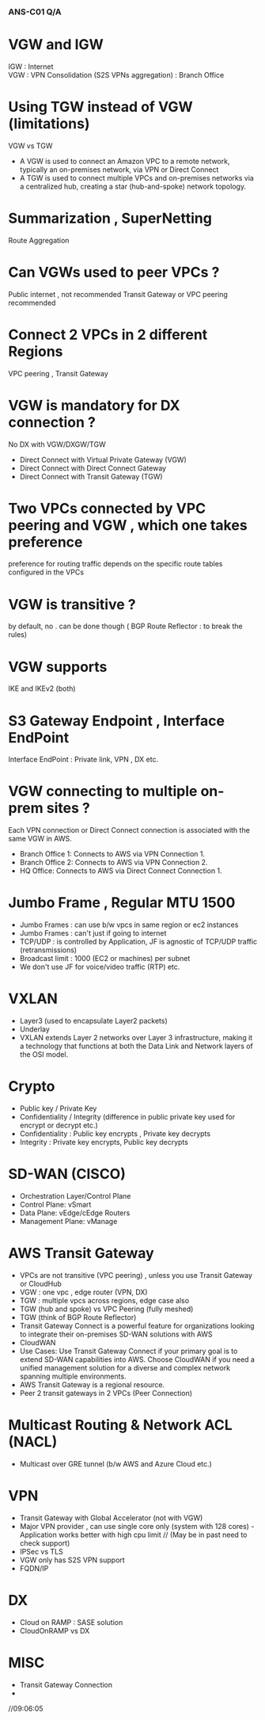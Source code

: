 ### ANS-C01 Q/A

# VGW and IGW 

IGW : Internet  
VGW : VPN Consolidation (S2S VPNs aggregation) : Branch Office

# Using TGW instead of VGW (limitations) 
VGW vs TGW 
- A VGW is used to connect an Amazon VPC to a remote network, typically an on-premises network, via VPN or Direct Connect
- A TGW is used to connect multiple VPCs and on-premises networks via a centralized hub, creating a star (hub-and-spoke) network topology.

# Summarization , SuperNetting 
Route Aggregation 

# Can VGWs used to peer VPCs ?
Public internet , not recommended 
Transit Gateway or VPC peering recommended 

# Connect 2 VPCs in 2 different Regions 
VPC peering , Transit Gateway 

# VGW is mandatory for DX connection ?
No
DX with VGW/DXGW/TGW
- Direct Connect with Virtual Private Gateway (VGW)
- Direct Connect with Direct Connect Gateway
- Direct Connect with Transit Gateway (TGW)

# Two VPCs connected by VPC peering and VGW , which one takes preference
preference for routing traffic depends on the specific route tables configured in the VPCs

# VGW is transitive ?
by default, no . can be done though ( BGP Route Reflector : to break the rules)

# VGW supports 
IKE and IKEv2 (both)

# S3 Gateway Endpoint , Interface EndPoint 
Interface EndPoint : Private link, VPN , DX etc. 

# VGW connecting to multiple on-prem sites ?
Each VPN connection or Direct Connect connection is associated with the same VGW in AWS.
- Branch Office 1: Connects to AWS via VPN Connection 1.
- Branch Office 2: Connects to AWS via VPN Connection 2.
- HQ Office: Connects to AWS via Direct Connect Connection 1.

   
# Jumbo Frame , Regular MTU 1500 
- Jumbo Frames : can use b/w vpcs in same region or ec2 instances
- Jumbo Frames : can't just if going to internet
- TCP/UDP : is controlled by Application, JF is agnostic of TCP/UDP traffic (retransmissions)
- Broadcast limit : 1000 (EC2 or machines) per subnet
- We don't use JF for voice/video traffic (RTP) etc.


# VXLAN
- Layer3 (used to encapsulate Layer2 packets)
- Underlay
- VXLAN extends Layer 2 networks over Layer 3 infrastructure, making it a technology that functions at both the Data Link and Network layers of the OSI model.

# Crypto 
- Public key / Private Key
- Confidentiality / Integrity (difference in public private key used for encrypt or decrypt etc.)
- Confidentiality : Public key encrypts , Private key decrypts
- Integrity : Private key encrypts, Public key decrypts

# SD-WAN (CISCO)
- Orchestration Layer/Control Plane
- Control Plane: vSmart
- Data Plane: vEdge/cEdge Routers
- Management Plane: vManage

# AWS Transit Gateway
- VPCs are not transitive (VPC peering) , unless you use Transit Gateway or CloudHub
- VGW : one vpc , edge router (VPN, DX)
- TGW : multiple vpcs across regions, edge case also 
- TGW (hub and spoke) vs VPC Peering (fully meshed)
- TGW (think of BGP Route Reflector)
- Transit Gateway Connect is a powerful feature for organizations looking to integrate their on-premises SD-WAN solutions with AWS
- CloudWAN
- Use Cases: Use Transit Gateway Connect if your primary goal is to extend SD-WAN capabilities into AWS. Choose CloudWAN if you need a unified management solution for a diverse and complex network spanning multiple environments.
- AWS Transit Gateway is a regional resource.
- Peer 2 transit gateways in 2 VPCs (Peer Connection) 


# Multicast Routing & Network ACL (NACL)
- Multicast over GRE tunnel (b/w AWS and Azure Cloud etc.)

# VPN 
- Transit Gateway with Global Accelerator (not with VGW)
- Major VPN provider , can use single core only (system with 128 cores) - Application works better with high cpu limit // (May be in past need to check support)
- IPSec vs TLS
- VGW only has S2S VPN support
- FQDN/IP

# DX 
- Cloud on RAMP : SASE solution
- CloudOnRAMP vs DX

# MISC
- Transit Gateway Connection
-  
//09:06:05
  

